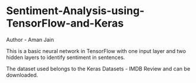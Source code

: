 # Sentiment-Analysis-using-TensorFlow-and-Keras

Author - Aman Jain

This is a basic neural network in TensorFlow with one input layer and two hidden layers to identify sentiment in sentences.

The dataset used belongs to the Keras Datasets - IMDB Review and can be downloaded.
